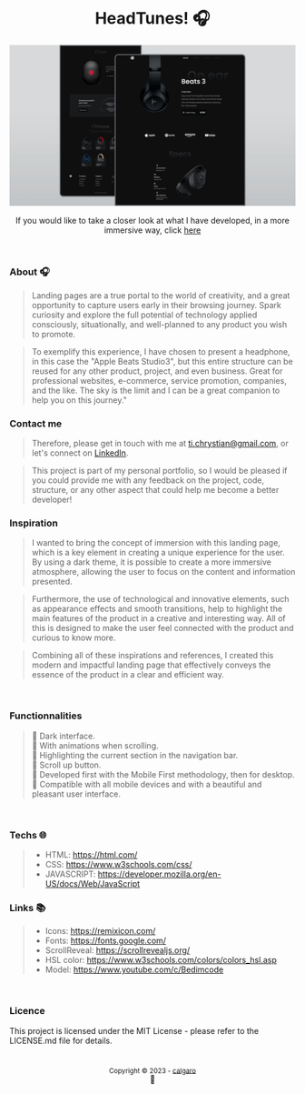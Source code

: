 <h1 align="center">HeadTunes! 🎧</h1>

![](/preview.png)

<p align="center">If you would like to take a closer look at what I have developed, in a more immersive way, click <a href="" target="_blank">here</a></p>

<br>

### About 🎧
>Landing pages are a true portal to the world of creativity, and a great opportunity to capture users early in their browsing journey. Spark curiosity and explore the full potential of technology applied consciously, situationally, and well-planned to any product you wish to promote.

>To exemplify this experience, I have chosen to present a headphone, in this case the "Apple Beats Studio3", but this entire structure can be reused for any other product, project, and even business. Great for professional websites, e-commerce, service promotion, companies, and the like. The sky is the limit and I can be a great companion to help you on this journey."

### Contact me
>Therefore, please get in touch with me at ti.chrystian@gmail.com, or let's connect on <a target="_blank" href="https://www.linkedin.com/in/chrystian-calgaro/">LinkedIn</a>.

>This project is part of my personal portfolio, so I would be pleased if you could provide me with any feedback on the project, code, structure, or any other aspect that could help me become a better developer!

### Inspiration
>I wanted to bring the concept of immersion with this landing page, which is a key element in creating a unique experience for the user. By using a dark theme, it is possible to create a more immersive atmosphere, allowing the user to focus on the content and information presented.

>Furthermore, the use of technological and innovative elements, such as appearance effects and smooth transitions, help to highlight the main features of the product in a creative and interesting way. All of this is designed to make the user feel connected with the product and curious to know more.

>Combining all of these inspirations and references, I created this modern and impactful landing page that effectively conveys the essence of the product in a clear and efficient way.

<br>

<!-- ### observation
### installer -->

### Functionnalities
>🔖 Dark interface. <br>
🔖 With animations when scrolling. <br>
🔖 Highlighting the current section in the navigation bar. <br>
🔖 Scroll up button. <br>
🔖 Developed first with the Mobile First methodology, then for desktop. <br>
🔖 Compatible with all mobile devices and with a beautiful and pleasant user interface. <br>

<br>

### Techs 🌐
>- HTML: https://html.com/
>- CSS: https://www.w3schools.com/css/
>- JAVASCRIPT: https://developer.mozilla.org/en-US/docs/Web/JavaScript

### Links 📚
>- Icons: https://remixicon.com/
>- Fonts: https://fonts.google.com/
>- ScrollReveal: https://scrollrevealjs.org/
>- HSL color: https://www.w3schools.com/colors/colors_hsl.asp
>- Model: https://www.youtube.com/c/Bedimcode

<br>

### Licence
This project is licensed under the MIT License - please refer to the LICENSE.md file for details.

<div align="center">
  <br/>
      <sub>Copyright © 2023 - <a href="https://github.com/C-algaro">calgaro</sub></a>
    <br/>
    💖
</div>
